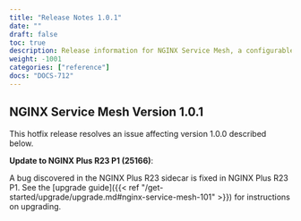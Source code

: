 ```yaml
---
title: "Release Notes 1.0.1"
date: ""
draft: false
toc: true
description: Release information for NGINX Service Mesh, a configurable, low‑latency infrastructure layer designed to handle a high volume of network‑based interprocess communication among application infrastructure services using application programming interfaces (APIs). Lists of new features and known issues are provided.
weight: -1001
categories: ["reference"]
docs: "DOCS-712"
---
```


## NGINX Service Mesh Version 1.0.1

<!-- vale off -->

This hotfix release resolves an issue affecting version 1.0.0 described below.

**Update to NGINX Plus R23 P1 (25166)**:

  A bug discovered in the NGINX Plus R23 sidecar is fixed in NGINX Plus R23 P1. See the [upgrade guide]({{< ref "/get-started/upgrade/upgrade.md#nginx-service-mesh-101" >}}) for instructions on upgrading.
